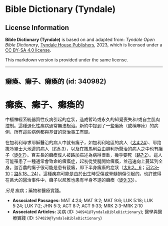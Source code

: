 # Bible Dictionary (Tyndale)

## License Information

**Bible Dictionary (Tyndale)** is based on and adapted from: _Tyndale Open Bible Dictionary_, [Tyndale House Publishers](https://tyndaleopenresources.com/), 2023, which is licensed under a [CC BY-SA 4.0 license](https://creativecommons.org/licenses/by-sa/4.0/legalcode.en).

This markdown version is provided under the same license.



--------------------------------

## 癱瘓、癱子、癱瘓的 (id: 340982)

癱瘓、癱子、癱瘓的
=========

中樞神經系統器質性疾病引起的症狀，造成暫時或永久的知覺喪失和/或自主肌肉控制。這種退化性疾病通常無法根治。新約中提到了一些癱瘓（或稱麻痺）的病例，所有這些病例都與基督的醫治事工有關。

在加利利尋求耶穌醫治的病人中就有癱子，如加利利地區的病人（[太4:24](https://ref.ly/Matt4:24)）、耶路撒冷畢士大池邊的病人（[約5:3](https://ref.ly/John5:3)），以及在撒馬利亞由腓利所醫治的病人之中也有癱子（[徒8:7](https://ref.ly/Acts8:7)）。百夫長的癱瘓僕人被路加描述為病得很重，幾乎要死（[路7:2](https://ref.ly/Luke7:2)）。這人可能罹患了一種通常會致命的癱瘓症，起初從雙腿開始癱瘓，並迅速向上蔓延到全身。迦百農的癱子很可能是患有截癱，即下半身癱瘓的症狀（[太9:2、6](https://ref.ly/Matt9:2,Matt9:6)；[可2:3–10](https://ref.ly/Mark2:3-Mark2:10)；[路5:18、24](https://ref.ly/Luke5:18,Luke5:24)）。這種疾病可能是由於出生時受傷或脊髓損傷引起的。也許彼得在呂大的醫治事件中，癱子以尼雅也患有半身不遂的癱瘓（[徒9:33](https://ref.ly/Acts9:33)）。

*另見* 疾病；藥物和醫療實踐。

* **Associated Passages:** MAT 4:24; MAT 9:2; MAT 9:6; LUK 5:18; LUK 5:24; LUK 7:2; JHN 5:3; ACT 8:7; ACT 9:33; MRK 2:3–MRK 2:10
* **Associated Articles:** 災病 (ID: `340941@TyndaleBibleDictionary`); 醫學與醫療實踐 (ID: `574029@TyndaleBibleDictionary`)

